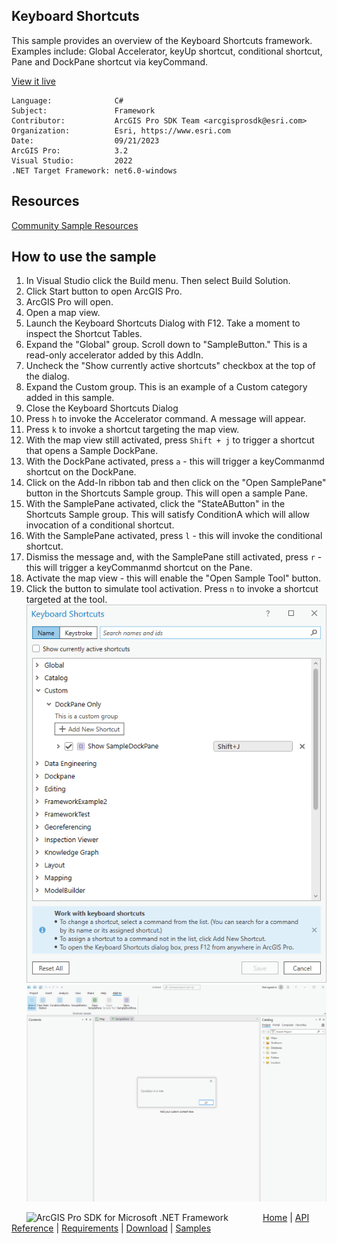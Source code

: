 ## Keyboard Shortcuts

<!-- TODO: Write a brief abstract explaining this sample -->
  This sample provides an overview of the Keyboard Shortcuts framework. Examples include: Global Accelerator, keyUp shortcut, conditional shortcut, 
  Pane and DockPane shortcut via keyCommand.
   


<a href="https://pro.arcgis.com/en/pro-app/sdk/" target="_blank">View it live</a>

<!-- TODO: Fill this section below with metadata about this sample-->
```
Language:              C#
Subject:               Framework
Contributor:           ArcGIS Pro SDK Team <arcgisprosdk@esri.com>
Organization:          Esri, https://www.esri.com
Date:                  09/21/2023
ArcGIS Pro:            3.2
Visual Studio:         2022
.NET Target Framework: net6.0-windows
```

## Resources

[Community Sample Resources](https://github.com/Esri/arcgis-pro-sdk-community-samples#resources)

## How to use the sample
<!-- TODO: Explain how this sample can be used. To use images in this section, create the image file in your sample project's screenshots folder. Use relative url to link to this image using this syntax: ![My sample Image](FacePage/SampleImage.png) -->
 1. In Visual Studio click the Build menu. Then select Build Solution.  
 1. Click Start button to open ArcGIS Pro.  
 1. ArcGIS Pro will open.  
 1. Open a map view. 
 1. Launch the Keyboard Shortcuts Dialog with F12. Take a moment to inspect the Shortcut Tables. 
 1. Expand the "Global" group. Scroll down to "SampleButton." This is a read-only accelerator added by this AddIn.
 1. Uncheck the "Show currently active shortcuts" checkbox at the top of the dialog.
 1. Expand the Custom group. This is an example of a Custom category added in this sample.
 1. Close the Keyboard Shortcuts Dialog
 1. Press `h` to invoke the Accelerator command. A message will appear.
 1. Press `k` to invoke a shortcut targeting the map view.
 1. With the map view still activated, press `Shift + j` to trigger a shortcut that opens a Sample DockPane.
 1. With the DockPane activated, press `a` - this will trigger a keyCommanmd shortcut on the DockPane.
 1. Click on the Add-In ribbon tab and then click on the "Open SamplePane" button in the Shortcuts Sample group. This will open a sample Pane.
 1. With the SamplePane activated, click the "StateAButton" in the Shortcuts Sample group. This will satisfy ConditionA which will allow invocation of a conditional shortcut.
 1. With the SamplePane activated, press `l` - this will invoke the conditional shortcut.
 1. Dismiss the message and, with the SamplePane still activated, press `r` - this will trigger a keyCommanmd shortcut on the Pane.
 1. Activate the map view - this will enable the "Open Sample Tool" button.
 1. Click the button to simulate tool activation. Press `n` to invoke a shortcut targeted at the tool.
 ![UI](Screenshots/ShortcutDialog.png)  
![UI](Screenshots/ConditionShortcut.png)  


   


<!-- End -->

&nbsp;&nbsp;&nbsp;&nbsp;&nbsp;&nbsp;<img src="https://esri.github.io/arcgis-pro-sdk/images/ArcGISPro.png"  alt="ArcGIS Pro SDK for Microsoft .NET Framework" height = "20" width = "20" align="top"  >
&nbsp;&nbsp;&nbsp;&nbsp;&nbsp;&nbsp;&nbsp;&nbsp;&nbsp;&nbsp;&nbsp;&nbsp;
[Home](https://github.com/Esri/arcgis-pro-sdk/wiki) | <a href="https://pro.arcgis.com/en/pro-app/latest/sdk/api-reference" target="_blank">API Reference</a> | [Requirements](https://github.com/Esri/arcgis-pro-sdk/wiki#requirements) | [Download](https://github.com/Esri/arcgis-pro-sdk/wiki#installing-arcgis-pro-sdk-for-net) | <a href="https://github.com/esri/arcgis-pro-sdk-community-samples" target="_blank">Samples</a>
